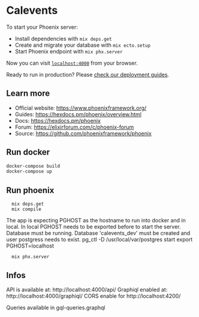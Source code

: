# Calevents

To start your Phoenix server:

  * Install dependencies with `mix deps.get`
  * Create and migrate your database with `mix ecto.setup`
  * Start Phoenix endpoint with `mix phx.server`

Now you can visit [`localhost:4000`](http://localhost:4000) from your browser.

Ready to run in production? Please [check our deployment guides](https://hexdocs.pm/phoenix/deployment.html).

## Learn more

  * Official website: https://www.phoenixframework.org/
  * Guides: https://hexdocs.pm/phoenix/overview.html
  * Docs: https://hexdocs.pm/phoenix
  * Forum: https://elixirforum.com/c/phoenix-forum
  * Source: https://github.com/phoenixframework/phoenix

## Run docker
```sh
docker-compose build
docker-compose up
```

## Run phoenix
```
  mix deps.get
  mix compile
```
  The app is expecting PGHOST as the hostname to run into docker and in local. In local PGHOST needs to be exported before to start the server.
  Database must be running.
  Database 'calevents_dev' must be created and user postgress needs to exist.
  pg_ctl -D /usr/local/var/postgres start
  export PGHOST=localhost
```
  mix phx.server
```

## Infos

API is available at: http://localhost:4000/api/
Graphiql enabled at: http://localhost:4000/graphiql/
CORS enable for http://localhost:4200/

Queries available in gql-queries.graphql